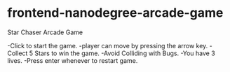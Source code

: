 frontend-nanodegree-arcade-game
===============================

Star Chaser Arcade Game

  -Click to start the game.
  -player can move by pressing the arrow key.
  -Collect 5 Stars to win the game.
  -Avoid Colliding with Bugs.
  -You have 3 lives.
  -Press enter whenever to restart game.

